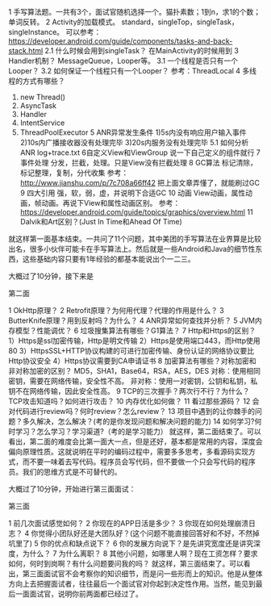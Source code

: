 ﻿1 手写算法题。一共有3个，面试官随机选择一个。猫扑素数；1到n，求1的个数；单词反转。
2 Activity的加载模式。
standard，singleTop，singleTask，singleInstance。
可以参考：https://developer.android.com/guide/components/tasks-and-back-stack.html
2.1 什么时候会用到singleTask？
在MainActivity的时候用到
3 Handler机制？
MessageQueue，Looper等。
3.1 一个线程是否只有一个Looper？
3.2 如何保证一个线程只有一个Looper？
参考：ThreadLocal
4 多线程的方式有哪些？
1) new Thread()
2) AsyncTask
3) Handler
4) IntentService
5) ThreadPoolExecutor
5 ANR异常发生条件
1)5s内没有响应用户输入事件
2)10s内广播接收器没有处理完毕
3)20s内服务没有处理完毕
5.1 如何分析ANR
log+trace.txt
6自定义View和ViewGroup
说一下自己定义的组件就行
7 事件处理
分发，拦截，处理。只是View没有拦截处理
8 GC算法
标记清除，标记整理，复制，分代收集
参考：http://www.jianshu.com/p/7c708a66ff42
把上面文章弄懂了，就能刷过GC
9 四大引用
强，软，弱，虚，并说明下合适GC
10 动画
View动画，属性动画，帧动画。再说下View和属性动画区别。
参考：https://developer.android.com/guide/topics/graphics/overview.html
11 Dalvik和Art区别？(Just In Time和Ahead Of Time)

就这样第一面基本结束。一共问了11个问题，其中美团的手写算法在业界算是比较出名，很多小伙伴可能卡在手写算法上。然后就是一些Android和Java的细节性东西，这些基础内容只要有1年经验的都基本能说出个一二三。

大概过了10分钟，接下来是



第二面

1 OkHttp原理？
2 Retrofit原理？为何用代理？代理的作用是什么？
3 ButterKnife原理？用到反射吗？为什么？
4 ANR异常如何查找并分析？
5 JVM内存模型？性能调优？
6 垃圾搜集算法有哪些？G1算法？
7 Http和Https的区别？
1）Https是ssl加密传输，Http是明文传输
2）Https是使用端口443，而Http使用80
3）HttpsSSL+HTTP协议构建的可进行加密传输、身份认证的网络协议要比Http协议安全
4）Https协议需要到CA申请证书
8 加密算法有哪些？对称加密和非对称加密的区别？
MD5，SHA1，Base64，RSA，AES，DES
对称：使用相同密钥，需要在网络传输，安全性不高。
非对称：使用一对密钥，公钥和私钥，私钥不在网络传输，因此安全性高。
9 TCP的三次握手？两次行不行？为什么？TCP攻击知道吗？如何进行攻击？
10 内存优化如何做？
11 看过那些源码？
12 会对代码进行review吗？何时review？怎么review？
13 项目中遇到的让你棘手的问题？多久解决，怎么解决？(考的是你发现问题和解决问题的能力)
14 如何学习?何时学习？怎么学习？学习渠道?（考的是学习能力）
就这样，第二面结束了。可以看出，第二面的难度会比第一面大一点，但是还好，基本都是常用的内容，深度会偏向原理性质。这就说明在平时的编码过程中，需要多多思考，多看源码实现方式，而不要一味着去写代码。程序员会写代码，但不要做一个只会写代码的程序员。我们的思维方式是不可替代的。

大概过了10分钟，开始进行第三面面试：



第三面

1 前几次面试感觉如何？
2 你现在的APP日活是多少？
3 你现在如何处理崩溃日志？
4 你觉得小团队好还是大团队好？(这个问题不能直接回答好和不好，不然掉坑里了)
5 你的优点和缺点说下？
6 你的发展方向说下？是先讲究宽度还是讲究深度，为什么？
7 为什么离职？
8 其他小问题，如哪里人啊？现在工资怎样？要求如何，何时到岗啊？有什么问题要问我的吗？
就这样，第三面结束了。可以看出，第三面面试官不会考察你的知识细节，而是问一些形而上的知识。他是从整体方向上去把握面试者，往往最后一个面试官对你起到决定性作用。当然，能见到最后一面面试官，说明你前两面都已经过了。



